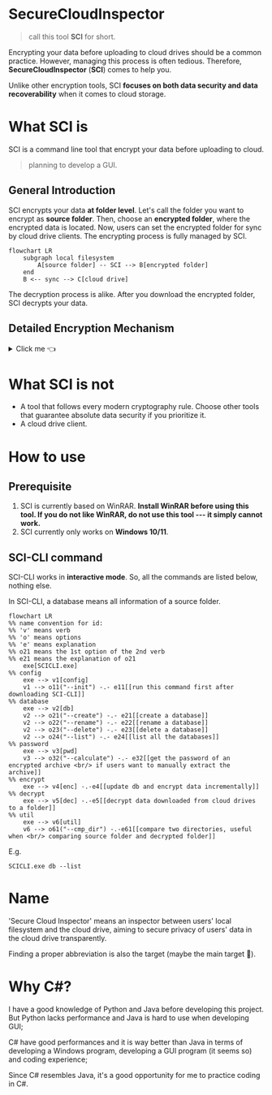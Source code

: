 # SecureCloudInspector

> call this tool **SCI** for short.

Encrypting your data before uploading to cloud drives should be a common practice. However, managing this process is
often tedious. Therefore, **SecureCloudInspector** (**SCI**) comes to help you.

Unlike other encryption tools, SCI **focuses on both data security and data recoverability** when it comes to cloud
storage.

# What SCI is

SCI is a command line tool that encrypt your data before uploading to cloud.

> planning to develop a GUI.

## General Introduction

SCI encrypts your data **at folder level**. Let's call the folder you want to encrypt as **source folder**. Then, choose
an **encrypted folder**, where the encrypted data is located. Now, users can set the encrypted folder for sync by cloud
drive clients. The encrypting process is fully managed by SCI.

```mermaid
flowchart LR
    subgraph local filesystem
        A[source folder] -- SCI --> B[encrypted folder]
    end
    B <-- sync --> C[cloud drive]
```

The decryption process is alike. After you download the encrypted folder, SCI decrypts your data.

## Detailed Encryption Mechanism

<details>
<summary>Click me 👈</summary>

First, let's talk about existing encryption tools/practices first.

1. Veracrypt: strong (even absolute) data security, encrypting a filesystem into a single file. In terms of cloud
   storage, a large file needed to be uploaded every time we modify something in the encrypted filesystem, which is bad.
2. Cryptomator: strong data security, encryption is on file level (of a folder we want to encrypt), which is good for
   cloud storage scenario. But, the key file is stored in the encrypted folder. Nobody can guarantee that cloud drive
   provider keep the key file safe --- it can be broken. In such case, the whole encrypted data is broken.
3. Using archives: pack the data we want to encrypt into an archive with a password, and then upload it to cloud drive.
   It is a common practice, but involves manual work. Only this archive is broken if error in cloud drive happens, while
   other archives remain correct.

Second, let's talk about the data we want to encrypt:

- How often do we use them? Just for archiving or using it regularly?
- How secure should they be?
    - absolute secure against security agencies --- you are doing something evil. Do you really think a program is
      enough to "protect" you?
    - secure against cloud drive providers --- Justice is on our side. Those cloud drive providers will definitely use
      our data for advertisements and training AI without our grant.
    - secure against other users of the computer --- a common usecase.
    - Whatever --- nothing hurts if leaked. Why are you reading this document now?

---

Now, let's talk about SCI.

SCI's encryption is on file level, using an archive to encrypt each file. The folder structure is the same, while names
of folders and files are Hexadecimal string (results from hash functions, e.g. sha256, sha1). An example:

Source folder:

```
.
└── film
    ├── documentary
    │   ├── film1.avi
    │   └── film2.avi
    └── action
        └── film3.avi
```

Encrypted folder:

```
.
└── d0607f7a
    ├── 3708de48
    │   ├── 79bb81ea.rar
    │   └── 7c62a2d7.rar
    └── bd938c68
        └── a2bea7e8.rar
```

> You may notice (really?🤨) the encrypted names are the first 4 bytes of the sha256 result of the filename. Don't worry.
> This is just an example. The real encrypted names are different.

In terms of data security, t**he purpose of SCI is to be secure against cloud drive providers (nobody else)**. There is
a password for each source folder, inputted by the user, say `pwd`. The real password for every archive is a
function `pwd_func(md5(pwd), sha1(pwd), sha256(pwd), filename)` (filename is also hashed first). So, `pwd` can be short
and easy to remember, while the archive's password is hard to brute-force attack.

In terms of data recoverability, SCI takes advantage of rar files' recovery record. Therefore, every archive itself is
recoverable. In addition, users can manually extract the archives even if SCI no longer exists.

Lastly, the metadata of a source folder(`pwd`,folder structure, name of each file etc.) is stored **in plaintext**. This
follows the purpose of SCI as long as the cloud drive providers do not get these data.

</details>

# What SCI is not

- A tool that follows every modern cryptography rule. Choose other tools that guarantee absolute data security if you
  prioritize it.
- A cloud drive client.


# How to use

## Prerequisite
1. SCI is currently based on WinRAR. **Install WinRAR before using this tool. If you do not like WinRAR, do not use this
tool --- it simply cannot work.**
2. SCI currently only works on **Windows 10/11**.

## SCI-CLI command

SCI-CLI works in **interactive mode**. So, all the commands are listed below, nothing else.

In SCI-CLI, a database means all information of a source folder.

```mermaid
flowchart LR
%% name convention for id:
%% 'v' means verb
%% 'o' means options
%% 'e' means explanation
%% o21 means the 1st option of the 2nd verb
%% e21 means the explanation of o21
    exe[SCICLI.exe]
%% config
    exe --> v1[config]
    v1 --> o11("--init") -.- e11[[run this command first after downloading SCI-CLI]]
%% database 
    exe --> v2[db]
    v2 --> o21("--create") -.- e21[[create a database]]
    v2 --> o22("--rename") -.- e22[[rename a database]]
    v2 --> o23("--delete") -.- e23[[delete a database]]
    v2 --> o24("--list") -.- e24[[list all the databases]]
%% password
    exe --> v3[pwd]
    v3 --> o32("--calculate") -.- e32[[get the password of an encrypted archive <br/> if users want to manually extract the archive]]
%% encrypt
    exe --> v4[enc] -.-e4[[update db and encrypt data incrementally]]
%% decrypt
    exe --> v5[dec] -.-e5[[decrypt data downloaded from cloud drives to a folder]]
%% util
    exe --> v6[util]
    v6 --> o61("--cmp_dir") -.-e61[[compare two directories, useful when <br/> comparing source folder and decrypted folder]]
```

E.g.
```shell
SCICLI.exe db --list
```

# Name

'Secure Cloud Inspector' means an inspector between users' local filesystem and the cloud drive, aiming to secure
privacy of users' data in the cloud drive transparently.

Finding a proper abbreviation is also the target (maybe the main target 🤣).

# Why C#?

I have a good knowledge of Python and Java before developing this project. But Python lacks performance and Java is hard to use when developing GUI;

C# have good performances and it is way better than Java in terms of developing a Windows program, developing a GUI program (it seems so) and coding experience;

Since C# resembles Java, it's a good opportunity for me to practice coding in C#.

